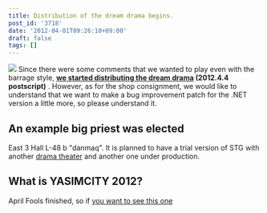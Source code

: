 ```yaml
---
title: Distribution of the dream drama begins.
post_id: '3718'
date: '2012-04-01T09:26:10+09:00'
draft: false
tags: []
---
```


![](https://danmaq.com/!/thC/tinami.jpg) Since there were some comments that we wanted to play even with the barrage style, **[we started distributing the dream drama](http://e.danmaq.com/) (2012.4.4 postscript)** . However, as for the shop consignment, we would like to understand that we want to make a bug improvement patch for the .NET version a little more, so please understand it.

## An example big priest was elected

East 3 Hall L-48 b "danmaq". It is planned to have a trial version of STG with another [drama theater](!/thC) and another one under production.

## What is YASIMCITY 2012?

April Fools finished, so if [you want to see this one](/april-2012)